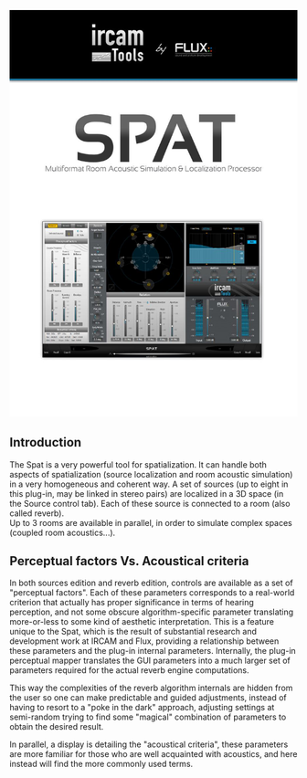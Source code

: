 ![](/include/spat_01.jpg)

## Introduction

The Spat is a very powerful tool for spatialization. It can handle both aspects of spatialization (source localization 
and room acoustic simulation) in a very homogeneous and coherent way. A set of sources (up to eight in this plug-in, 
may be linked in stereo pairs) are localized in a 3D space (in the Source control tab). Each of these source is 
connected to a room (also called reverb).  
Up to 3 rooms are available in parallel, in order to simulate complex spaces (coupled room acoustics...).

## Perceptual factors Vs. Acoustical criteria

In both sources edition and reverb edition, controls are available as a set of "perceptual factors". Each of these parameters 
corresponds to a real-world criterion that actually has proper significance in terms of hearing perception, and not some obscure
algorithm-specific parameter translating more-or-less to some kind of aesthetic interpretation. This is a feature unique to the
Spat, which is the result of substantial research and development work at IRCAM and Flux, providing a relationship between
these parameters and the plug-in internal parameters. Internally, the plug-in perceptual mapper translates the GUI parameters
into a much larger set of parameters required for the actual reverb engine computations.

This way the complexities of the reverb algorithm internals are hidden from the user so one can make predictable and guided
adjustments, instead of having to resort to a "poke in the dark" approach, adjusting settings at semi-random trying to find some
"magical" combination of parameters to obtain the desired result.

In parallel, a display is detailing the "acoustical criteria", these parameters are more familiar for those who are well acquainted
with acoustics, and here instead will find the more commonly used terms.

